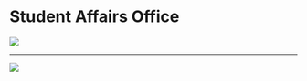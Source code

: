 # Student Affairs Office

![](https://i.imgur.com/W4KthJJ.png)

---

![](https://i.imgur.com/nCJJyWP.png)
